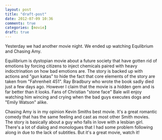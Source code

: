 ```yaml
---
layout: post
title: "draft-post"
date: 2012-07-09 10:36
comments: true
categories: [movie]
draft: true
---
```

Yesterday we had another movie night. We ended up watching Equlibrium and Chasing Amy.

Equilibrium is dystopian movie about a future society that have gotten rid of emotions by forcing citizens to inject chemicals paired with heavy indoctrination on how bad emotions are. The story is backed up with actions and "gun katas" to hide the fact that core elements of the story are taken from "Fahrenheit 451". Ray Bradbury who wrote the book sadly died just a few days ago. However I claim that the movie is a hidden gem and is far better than it looks. Fans of Christian "stone face" Bale will enjoy watching him wincing and crying when the bad guys executes dogs and "Emily Watson" alike.

Chasing Amy is in my opinion Kevin Smiths best movie. It's a great romantic comedy that has the same feeling and cast as most other Smith movies. The story is basically about a guy who falls in love with a lesbian girl. There's a lot of dialog and monologues that I had some problem following along in due to the lack of subtitles. But it's a great movie, watch it! 
